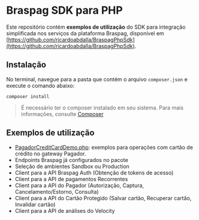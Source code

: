 # Braspag SDK para PHP

Este repositório contém **exemplos de utilização** do SDK para integração simplificada nos serviços da plataforma Braspag, disponível em [https://github.com/ricardoabdalla/BraspagPhpSdk](https://github.com/ricardoabdalla/BraspagPhpSdk).

## Instalação

No terminal, navegue para a pasta que contém o arquivo ``composer.json`` e execute o comando abaixo:

```
composer install
```

> É necessário ter o composer instalado em seu sistema. Para mais informações, consulte [Composer](https://getcomposer.org/)

## Exemplos de utilização

* [PagadorCreditCardDemo.php](/PagadorCreditCardDemo.php): exemplos para operações com cartão de crédito no gateway Pagador.
* Endpoints Braspag já configurados no pacote
* Seleção de ambientes Sandbox ou Production
* Client para a API Braspag Auth (Obtenção de tokens de acesso)
* Client para a API de pagamentos Recorrentes
* Client para a API do Pagador (Autorização, Captura, Cancelamento/Estorno, Consulta)
* Client para a API do Cartão Protegido (Salvar cartão, Recuperar cartão, Invalidar cartão)
* Client para a API de análises do Velocity